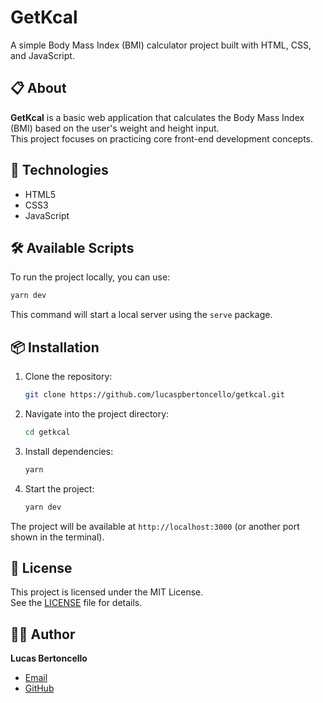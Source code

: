 # GetKcal

A simple Body Mass Index (BMI) calculator project built with HTML, CSS, and JavaScript.

## 📋 About

**GetKcal** is a basic web application that calculates the Body Mass Index (BMI) based on the user's weight and height input.  
This project focuses on practicing core front-end development concepts.

## 🚀 Technologies

- HTML5
- CSS3
- JavaScript

## 🛠 Available Scripts

To run the project locally, you can use:

```bash
yarn dev
```

This command will start a local server using the `serve` package.

## 📦 Installation

1. Clone the repository:

    ```bash
    git clone https://github.com/lucaspbertoncello/getkcal.git
    ```

2. Navigate into the project directory:

    ```bash
    cd getkcal
    ```

3. Install dependencies:

    ```bash
    yarn
    ```

4. Start the project:

    ```bash
    yarn dev
    ```

The project will be available at `http://localhost:3000` (or another port shown in the terminal).

## 📜 License

This project is licensed under the MIT License.  
See the [LICENSE](LICENSE) file for details.

## 👨‍💻 Author

**Lucas Bertoncello**  
- [Email](mailto:lucasbertoncello1@gmail.com)  
- [GitHub](https://github.com/lucaspbertoncello)
```
